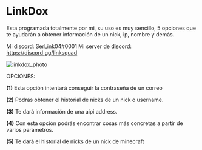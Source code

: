 # LinkDox
Esta programada totalmente por mi, su uso es muy sencillo, 5 opciones que te ayudarán a obtener información de un nick, ip, nombre y demás.

Mi discord: SerLink04#0001
Mi server de discord: https://discord.gg/linksquad

![linkdox_photo](https://user-images.githubusercontent.com/66963108/99462453-02fb6480-2934-11eb-8047-a05a0f28ae1c.PNG)


OPCIONES:

**(1)** Esta opción intentará conseguir la contraseña de un correo

**(2)** Podrás obtener el historial de nicks de un nick o username.

**(3)** Te dará información de una aipi address.

**(4)** Con esta opción podrás encontrar cosas más concretas a partir de varios parámetros.

**(5)** Te dará el historial de nicks de un nick de minecraft

